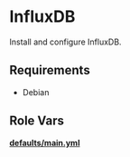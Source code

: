 InfluxDB
========

Install and configure InfluxDB.

Requirements
------------

- Debian

Role Vars
---------

**[defaults/main.yml](defaults/main.yml)**
